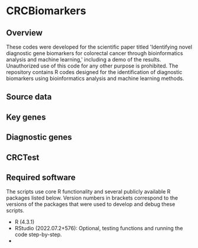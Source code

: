 # CRCBiomarkers

## Overview
These codes were developed for the scientific paper titled 'Identifying novel diagnostic gene biomarkers for colorectal cancer through bioinformatics analysis and machine learning,' including a demo of the results. Unauthorized use of this code for any other purpose is prohibited. The repository contains R codes designed for the identification of diagnostic biomarkers using bioinformatics analysis and machine learning methods.

## Source data


## Key genes


## Diagnostic genes


## CRCTest 

## Required software
The scripts use core R functionality and several publicly available R packages listed below. Version numbers in brackets correspond to the versions of the packages that were used to develop and debug these scripts.

 - R (4.3.1)
 - RStudio (2022.07.2+576): Optional, testing functions and running the code step-by-step.
 - 